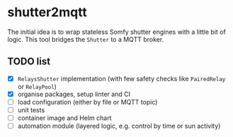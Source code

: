 # shutter2mqtt

The initial idea is to wrap stateless Somfy shutter engines with a little bit of logic. This tool bridges the `Shutter` to a MQTT broker.


## TODO list

- [x] `RelaysShutter` implementation (with few safety checks like `PairedRelay` or `RelayPool`)
- [x] organise packages, setup linter and CI
- [ ] load configuration (either by file or MQTT topic)
- [ ] unit tests
- [ ] container image and Helm chart
- [ ] automation module (layered logic, e.g. control by time or sun activity)